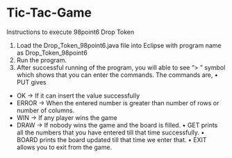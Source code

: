 # Tic-Tac-Game
Instructions to execute 98point6 Drop Token

1)	Load the Drop_Token_98point6.java file into Eclipse with program name as Drop_Token_98point6
2)	Run the program.
3)	After successful running of the program, you will able to see “> ” symbol which shows that you can enter the commands.
The commands are,
•	PUT <column> gives 
*	OK -> If it can insert the value successfully
*	ERROR -> When the entered number is greater than number of rows or number of columns. 
*	WIN -> If any player wins the game
*	DRAW -> If nobody wins the game and the board is filled.
•	GET prints all the numbers that you have entered till that time successfully.
•	BOARD prints the board updated till that time we enter that.
•	EXIT allows you to exit from the game.
